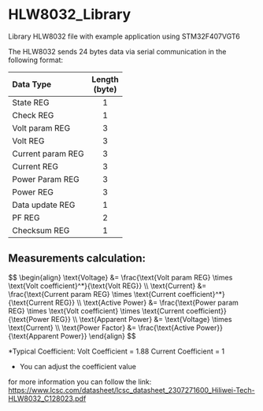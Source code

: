 # HLW8032_Library
Library HLW8032 file with example application using STM32F407VGT6

The HLW8032 sends 24 bytes data via serial communication in the following format:

| Data Type          | Length<br>(byte)|
|:-------------------|:------------:|
| State REG          |   1          |
| Check REG          |   1          |
| Volt param REG     |   3          |
| Volt REG           |   3          |
| Current param REG  |   3          |
| Current REG        |   3          |
| Power Param REG    |   3          |
| Power REG          |   3          |
| Data update REG    |   1          |
| PF REG             |   2          |
| Checksum REG       |   1          |


<h2>Measurements calculation:</h2>
$$
\begin{align}
\text{Voltage} &= \frac{\text{Volt param REG} \times \text{Volt coefficient}^*}{\text{Volt REG}} \\
\text{Current} &= \frac{\text{Current param REG} \times \text{Current coefficient}^*}{\text{Current REG}} \\
\text{Active Power} &= \frac{\text{Power param REG} \times \text{Volt coefficient} \times \text{Current coefficient}}{\text{Power REG}} \\
\text{Apparent Power} &= \text{Voltage} \times \text{Current} \\
\text{Power Factor} &= \frac{\text{Active Power}}{\text{Apparent Power}}
\end{align}
$$

*Typical Coefficient:
Volt Coefficient        = 1.88
Current Coefficient     = 1
- You can adjust the coefficient value

for more information you can follow the link:
https://www.lcsc.com/datasheet/lcsc_datasheet_2307271600_Hiliwei-Tech-HLW8032_C128023.pdf